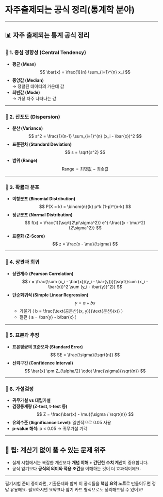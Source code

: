 # 자주출제되는 공식 정리(통계학 분야)
---

## 📊 자주 출제되는 통계 공식 정리

### 📌 1. 중심 경향성 (Central Tendency)
- **평균 (Mean)**  
  $$ \bar{x} = \frac{1}{n} \sum_{i=1}^{n} x_i $$
- **중앙값 (Median)**  
  → 정렬된 데이터의 가운데 값
- **최빈값 (Mode)**  
  → 가장 자주 나타나는 값

---

### 📌 2. 산포도 (Dispersion)
- **분산 (Variance)**  
  $$ s^2 = \frac{1}{n-1} \sum_{i=1}^{n} (x_i - \bar{x})^2 $$
- **표준편차 (Standard Deviation)**  
  $$ s = \sqrt{s^2} $$
- **범위 (Range)**  
  $$ \text{Range} = \text{최댓값} - \text{최솟값} $$

---

### 📌 3. 확률과 분포
- **이항분포 (Binomial Distribution)**  
  $$ P(X = k) = \binom{n}{k} p^k (1-p)^{n-k} $$
- **정규분포 (Normal Distribution)**  
  $$ f(x) = \frac{1}{\sqrt{2\pi\sigma^2}} e^{-\frac{(x - \mu)^2}{2\sigma^2}} $$
- **표준화 (Z-Score)**  
  $$ z = \frac{x - \mu}{\sigma} $$

---

### 📌 4. 상관과 회귀
- **상관계수 (Pearson Correlation)**  
  $$ r = \frac{\sum (x_i - \bar{x})(y_i - \bar{y})}{\sqrt{\sum (x_i - \bar{x})^2 \sum (y_i - \bar{y})^2}} $$
- **단순회귀식 (Simple Linear Regression)**  
  $$ y = a + bx $$
  - 기울기 \( b = \frac{\text{공분산}(x, y)}{\text{분산}(x)} \)
  - 절편 \( a = \bar{y} - b\bar{x} \)

---

### 📌 5. 표본과 추정
- **표본평균의 표준오차 (Standard Error)**  
  $$ SE = \frac{\sigma}{\sqrt{n}} $$
- **신뢰구간 (Confidence Interval)**  
  $$ \bar{x} \pm Z_{\alpha/2} \cdot \frac{\sigma}{\sqrt{n}} $$

---

### 📌 6. 가설검정
- **귀무가설 vs 대립가설**
- **검정통계량 (Z-test, t-test 등)**  
  $$ Z = \frac{\bar{x} - \mu}{\sigma / \sqrt{n}} $$
- **유의수준 (Significance Level)**: 일반적으로 0.05 사용
- **p-value 해석**: p < 0.05 → 귀무가설 기각

---

## 🧠 팁: 계산기 없이 풀 수 있는 문제 위주
- 실제 시험에서는 복잡한 계산보다 **개념 이해 + 간단한 수치 계산**이 중요합니다.
- 공식 암기보다 **공식의 의미와 적용 조건**을 이해하는 것이 더 효과적이에요.

---

필기시험 준비 중이라면, 기출문제와 함께 이 공식들을 **핵심 요약 노트**로 만들어두면 정말 유용해요. 필요하시면 요약표나 암기 카드 형식으로도 정리해드릴 수 있어요!
